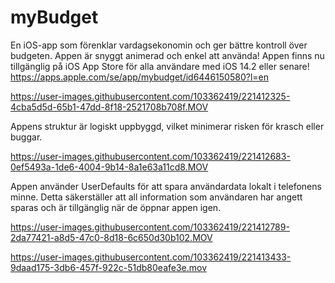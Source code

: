 # myBudget
En iOS-app som förenklar vardagsekonomin och ger bättre kontroll över budgeten. Appen är snyggt animerad och enkel att använda!
Appen finns nu tillgänglig på iOS App Store för alla användare med iOS 14.2 eller senare!
https://apps.apple.com/se/app/mybudget/id6446150580?l=en


https://user-images.githubusercontent.com/103362419/221412325-4cba5d5d-65b1-47dd-8f18-2521708b708f.MOV

Appens struktur är logiskt uppbyggd, vilket minimerar risken för krasch eller buggar.


https://user-images.githubusercontent.com/103362419/221412683-0ef5493a-1de6-4004-9b14-8a1e63a11cd8.MOV

Appen använder UserDefaults för att spara användardata lokalt i telefonens minne. Detta säkerställer att all information som användaren har angett sparas och är tillgänglig när de öppnar appen igen.

https://user-images.githubusercontent.com/103362419/221412789-2da77421-a8d5-47c0-8d18-6c650d30b102.MOV





https://user-images.githubusercontent.com/103362419/221413433-9daad175-3db6-457f-922c-51db80eafe3e.mov

